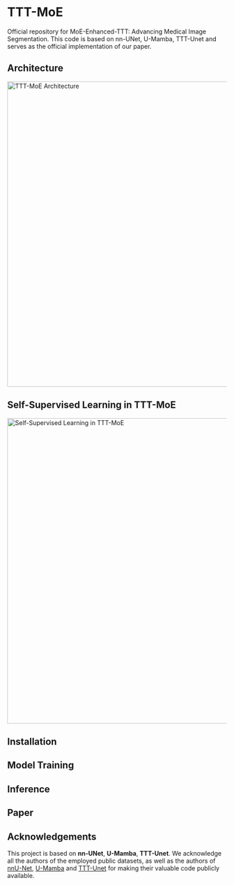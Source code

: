 # TTT-MoE
Official repository for MoE-Enhanced-TTT: Advancing Medical Image Segmentation. This code is based on nn-UNet, U-Mamba, TTT-Unet and serves as the official implementation of our paper.

## Architecture
<img src="images/TTT Framework.png" alt="TTT-MoE Architecture" width="700"/>

## Self-Supervised Learning in TTT-MoE
<img src="images/Self Supervised Learning.png" alt="Self-Supervised Learning in TTT-MoE" width="700"/>

## Installation

## Model Training

## Inference

## Paper

## Acknowledgements

This project is based on **nn-UNet**, **U-Mamba**, **TTT-Unet**. We acknowledge all the authors of the employed public datasets, as well as the authors of [nnU-Net](https://github.com/MIC-DKFZ/nnUNet), [U-Mamba](https://github.com/bowang-lab/U-Mamba) and [TTT-Unet](https://github.com/rongzhou7/TTT-Unet) for making their valuable code publicly available.
